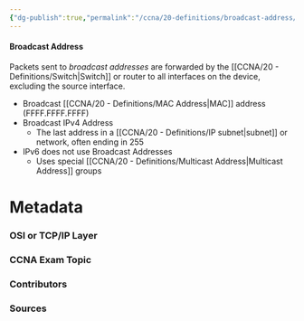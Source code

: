 ```yaml
---
{"dg-publish":true,"permalink":"/ccna/20-definitions/broadcast-address/","tags":["defs_ccna"],"created":"2023-11-04T12:45:23.000-07:00","updated":"2023-11-08T13:28:00.000-08:00"}
---
```


#### Broadcast Address
Packets sent to *broadcast addresses* are forwarded by the [[CCNA/20 - Definitions/Switch\|Switch]] or router to all interfaces on the device, excluding the source interface.
- Broadcast [[CCNA/20 - Definitions/MAC Address\|MAC]] address (FFFF.FFFF.FFFF)
- Broadcast IPv4 Address
	- The last address in a [[CCNA/20 - Definitions/IP subnet\|subnet]] or network, often ending in 255
- IPv6 does not use Broadcast Addresses
	- Uses special [[CCNA/20 - Definitions/Multicast Address\|Multicast Address]] groups


# Metadata
### OSI or TCP/IP Layer

### CCNA Exam Topic

### Contributors

### Sources

